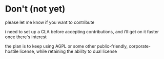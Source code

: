# Don't (not yet)

please let me know if you want to contribute

i need to set up a CLA before accepting contributions, and i'll get on it faster once there's interest

the plan is to keep using AGPL or some other public-friendly, corporate-hostile license, while retaining the ability to dual license
